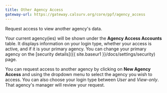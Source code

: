 ```yaml
---
title: Other Agency Access
gateway-url: https://gateway.calsurv.org/core/ppf/agency_access
---
```

Request access to view another agency's data.

Your current agency(ies) will be shown under the **Agency Access Accounts** table. It displays information on your login type, whether your access is active, and if it is your primary agency. You can change your primary agency on the [security details]({{ site.baseur1 }}/docs/settings/security) page.

You can request access to another agency by clicking on **New Agency Access** and using the dropdown menu to select the agency you wish to access. You can also choose your login type between *User* and *View-only*. That agency's manager will review your request.
